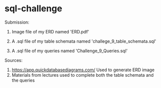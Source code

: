 # sql-challenge

Submission:

1) Image file of my ERD named 'ERD.pdf'

2) A .sql file of my table schemata named 'challege_9_table_schemata.sql'

3) A .sql file of my queries named 'Challenge_9_Queries.sql'

Sources:

1) https://app.quickdatabasediagrams.com/ Used to generate ERD image
2) Materials from lectures used to complete both the table schemata and the queries

